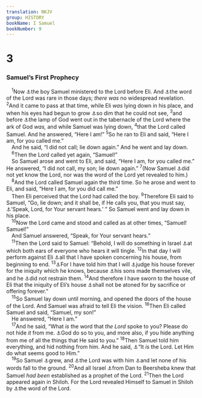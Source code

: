 ```yaml
---
translation: NKJV
group: HISTORY
bookName: I Samuel 
bookNumber: 9
---
```


<div class="title"><h1>3</h1><h3>Samuel’s First Prophecy</h3></div>
<span class="verse 1sa_3_1"> <sup>1</sup>Now <a data-toggle="tooltip" data-placement="bottom" title="1 Kin. 2:27">⚓</a>the boy Samuel ministered to the Lord before Eli. And <a data-toggle="tooltip" data-placement="bottom" title="1 Sam. 2:11, 18">⚓</a>the word of the Lord was rare in those days; <i>there</i> <i>was</i> no widespread revelation. </span>
<span class="verse 1sa_3_2"><sup>2</sup>And it came to pass at that time, while Eli <i>was</i> lying down in his place, and when his eyes had begun to grow <a data-toggle="tooltip" data-placement="bottom" title="Ps. 74:9; Ezek. 7:26; Amos 8:11, 12">⚓</a>so dim that he could not see, </span>
<span class="verse 1sa_3_3"><sup>3</sup>and before <a data-toggle="tooltip" data-placement="bottom" title="Gen. 27:1; 48:10; 1 Sam. 4:15">⚓</a>the lamp of God went out in the tabernacle of the Lord where the ark of God <i>was,</i> and while Samuel was lying down, </span>
<span class="verse 1sa_3_4"><sup>4</sup>that the Lord called Samuel. And he answered, “Here I am!” </span>
<span class="verse 1sa_3_5"><sup>5</sup>So he ran to Eli and said, “Here I am, for you called me.”<br/> And he said, “I did not call; lie down again.” And he went and lay down.<br/></span>
<span class="verse 1sa_3_6"> <sup>6</sup>Then the Lord called yet again, “Samuel!”<br/> So Samuel arose and went to Eli, and said, “Here I am, for you called me.” He answered, “I did not call, my son; lie down again.” </span>
<span class="verse 1sa_3_7"><sup>7</sup>(Now Samuel <a data-toggle="tooltip" data-placement="bottom" title="Ex. 27:20, 21">⚓</a>did not yet know the Lord, nor was the word of the Lord yet revealed to him.)<br/></span>
<span class="verse 1sa_3_8"> <sup>8</sup>And the Lord called Samuel again the third time. So he arose and went to Eli, and said, “Here I am, for you did call me.”<br/> Then Eli perceived that the Lord had called the boy. </span>
<span class="verse 1sa_3_9"><sup>9</sup>Therefore Eli said to Samuel, “Go, lie down; and it shall be, if He calls you, that you must say, <a data-toggle="tooltip" data-placement="bottom" title="1 Sam. 2:12; Acts 19:2; 1 Cor. 13:11">⚓</a>‘Speak, Lord, for Your servant hears.’ ” So Samuel went and lay down in his place.<br/></span>
<span class="verse 1sa_3_10"> <sup>10</sup>Now the Lord came and stood and called as at other times, “Samuel! Samuel!”<br/> And Samuel answered, “Speak, for Your servant hears.”<br/></span>
<span class="verse 1sa_3_11"> <sup>11</sup>Then the Lord said to Samuel: “Behold, I will do something in Israel <a data-toggle="tooltip" data-placement="bottom" title="1 Kin. 2:17">⚓</a>at which both ears of everyone who hears it will tingle. </span>
<span class="verse 1sa_3_12"><sup>12</sup>In that day I will perform against Eli <a data-toggle="tooltip" data-placement="bottom" title="2 Kin. 21:12; Jer. 19:3">⚓</a>all that I have spoken concerning his house, from beginning to end. </span>
<span class="verse 1sa_3_13"><sup>13</sup><a data-toggle="tooltip" data-placement="bottom" title="1 Sam. 2:27–36; Ezek. 12:25; Luke 21:33">⚓</a>For I have told him that I will <a data-toggle="tooltip" data-placement="bottom" title="1 Sam. 2:29–31">⚓</a>judge his house forever for the iniquity which he knows, because <a data-toggle="tooltip" data-placement="bottom" title="1 Sam. 2:22; Ezek. 7:3; 18:30">⚓</a>his sons made themselves vile, and he <a data-toggle="tooltip" data-placement="bottom" title="1 Sam. 2:12, 17, 22">⚓</a>did not restrain them. </span>
<span class="verse 1sa_3_14"><sup>14</sup>And therefore I have sworn to the house of Eli that the iniquity of Eli’s house <a data-toggle="tooltip" data-placement="bottom" title="1 Sam. 2:23, 25">⚓</a>shall not be atoned for by sacrifice or offering forever.”<br/></span>
<span class="verse 1sa_3_15"> <sup>15</sup>So Samuel lay down until morning, and opened the doors of the house of the Lord. And Samuel was afraid to tell Eli the vision. </span>
<span class="verse 1sa_3_16"><sup>16</sup>Then Eli called Samuel and said, “Samuel, my son!”<br/> He answered, “Here I am.”<br/></span>
<span class="verse 1sa_3_17"> <sup>17</sup>And he said, “What <i>is</i> the word that <i>the</i> <i>Lord</i> spoke to you? Please do not hide <i>it</i> from me. <a data-toggle="tooltip" data-placement="bottom" title="Num. 15:30, 31; Is. 22:14; Heb. 10:4, 26–31">⚓</a>God do so to you, and more also, if you hide anything from me of all the things that He said to you.” </span>
<span class="verse 1sa_3_18"><sup>18</sup>Then Samuel told him everything, and hid nothing from him. And he said, <a data-toggle="tooltip" data-placement="bottom" title="Ruth 1:17">⚓</a>“It <i>is</i> the Lord. Let Him do what seems good to Him.”<br/></span>
<span class="verse 1sa_3_19"> <sup>19</sup>So Samuel <a data-toggle="tooltip" data-placement="bottom" title="Gen. 24:50; Ex. 34:5–7; Lev. 10:3; Is. 39:8; Acts 5:39">⚓</a>grew, and <a data-toggle="tooltip" data-placement="bottom" title="1 Sam. 2:21">⚓</a>the Lord was with him <a data-toggle="tooltip" data-placement="bottom" title="Gen. 21:22; 28:15; 39:2, 21, 23">⚓</a>and let none of his words fall to the ground. </span>
<span class="verse 1sa_3_20"><sup>20</sup>And all Israel <a data-toggle="tooltip" data-placement="bottom" title="1 Sam. 9:6">⚓</a>from Dan to Beersheba knew that Samuel <i>had</i> <i>been</i> established as a prophet of the Lord. </span>
<span class="verse 1sa_3_21"><sup>21</sup>Then the Lord appeared again in Shiloh. For the Lord revealed Himself to Samuel in Shiloh by <a data-toggle="tooltip" data-placement="bottom" title="Judg. 20:1">⚓</a>the word of the Lord.<br/></span>

